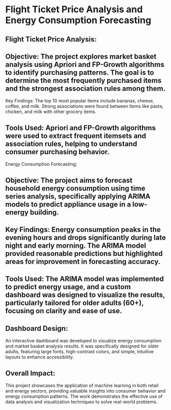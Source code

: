 # Flight Ticket Price Analysis and Energy Consumption Forecasting

## Flight Ticket Price Analysis:

## Objective: The project explores market basket analysis using Apriori and FP-Growth algorithms to identify purchasing patterns. The goal is to determine the most frequently purchased items and the strongest association rules among them.
Key Findings: The top 10 most popular items include bananas, cheese, coffee, and milk. Strong associations were found between items like pasta, chicken, and milk with other grocery items.

## Tools Used: Apriori and FP-Growth algorithms were used to extract frequent itemsets and association rules, helping to understand consumer purchasing behavior.
Energy Consumption Forecasting:

## Objective: The project aims to forecast household energy consumption using time series analysis, specifically applying ARIMA models to predict appliance usage in a low-energy building.

## Key Findings: Energy consumption peaks in the evening hours and drops significantly during late night and early morning. The ARIMA model provided reasonable predictions but highlighted areas for improvement in forecasting accuracy.

## Tools Used: The ARIMA model was implemented to predict energy usage, and a custom dashboard was designed to visualize the results, particularly tailored for older adults (60+), focusing on clarity and ease of use.

## Dashboard Design:

An interactive dashboard was developed to visualize energy consumption and market basket analysis results. It was specifically designed for older adults, featuring large fonts, high-contrast colors, and simple, intuitive layouts to enhance accessibility.

## Overall Impact:

This project showcases the application of machine learning in both retail and energy sectors, providing valuable insights into consumer behavior and energy consumption patterns. The work demonstrates the effective use of data analysis and visualization techniques to solve real-world problems.
